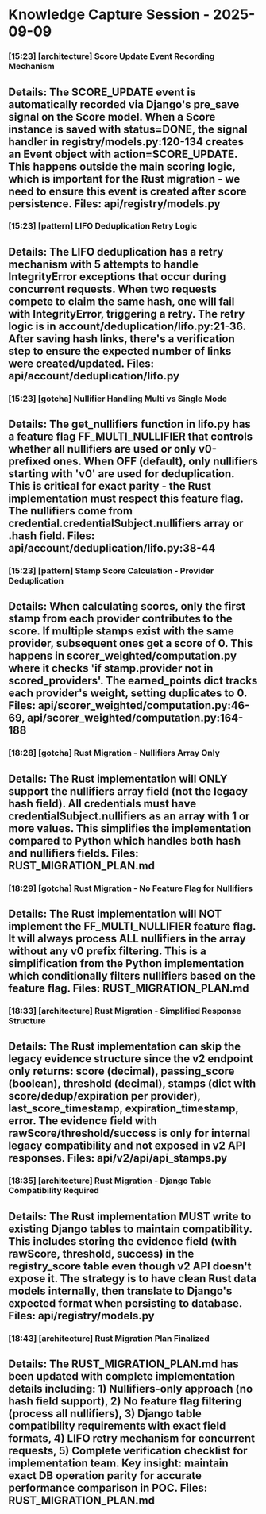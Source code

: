 # Knowledge Capture Session - 2025-09-09

### [15:23] [architecture] Score Update Event Recording Mechanism
**Details**: The SCORE_UPDATE event is automatically recorded via Django's pre_save signal on the Score model. When a Score instance is saved with status=DONE, the signal handler in registry/models.py:120-134 creates an Event object with action=SCORE_UPDATE. This happens outside the main scoring logic, which is important for the Rust migration - we need to ensure this event is created after score persistence.
**Files**: api/registry/models.py
---

### [15:23] [pattern] LIFO Deduplication Retry Logic
**Details**: The LIFO deduplication has a retry mechanism with 5 attempts to handle IntegrityError exceptions that occur during concurrent requests. When two requests compete to claim the same hash, one will fail with IntegrityError, triggering a retry. The retry logic is in account/deduplication/lifo.py:21-36. After saving hash links, there's a verification step to ensure the expected number of links were created/updated.
**Files**: api/account/deduplication/lifo.py
---

### [15:23] [gotcha] Nullifier Handling Multi vs Single Mode
**Details**: The get_nullifiers function in lifo.py has a feature flag FF_MULTI_NULLIFIER that controls whether all nullifiers are used or only v0-prefixed ones. When OFF (default), only nullifiers starting with 'v0' are used for deduplication. This is critical for exact parity - the Rust implementation must respect this feature flag. The nullifiers come from credential.credentialSubject.nullifiers array or .hash field.
**Files**: api/account/deduplication/lifo.py:38-44
---

### [15:23] [pattern] Stamp Score Calculation - Provider Deduplication
**Details**: When calculating scores, only the first stamp from each provider contributes to the score. If multiple stamps exist with the same provider, subsequent ones get a score of 0. This happens in scorer_weighted/computation.py where it checks 'if stamp.provider not in scored_providers'. The earned_points dict tracks each provider's weight, setting duplicates to 0.
**Files**: api/scorer_weighted/computation.py:46-69, api/scorer_weighted/computation.py:164-188
---

### [18:28] [gotcha] Rust Migration - Nullifiers Array Only
**Details**: The Rust implementation will ONLY support the nullifiers array field (not the legacy hash field). All credentials must have credentialSubject.nullifiers as an array with 1 or more values. This simplifies the implementation compared to Python which handles both hash and nullifiers fields.
**Files**: RUST_MIGRATION_PLAN.md
---

### [18:29] [gotcha] Rust Migration - No Feature Flag for Nullifiers
**Details**: The Rust implementation will NOT implement the FF_MULTI_NULLIFIER feature flag. It will always process ALL nullifiers in the array without any v0 prefix filtering. This is a simplification from the Python implementation which conditionally filters nullifiers based on the feature flag.
**Files**: RUST_MIGRATION_PLAN.md
---

### [18:33] [architecture] Rust Migration - Simplified Response Structure
**Details**: The Rust implementation can skip the legacy evidence structure since the v2 endpoint only returns: score (decimal), passing_score (boolean), threshold (decimal), stamps (dict with score/dedup/expiration per provider), last_score_timestamp, expiration_timestamp, error. The evidence field with rawScore/threshold/success is only for internal legacy compatibility and not exposed in v2 API responses.
**Files**: api/v2/api/api_stamps.py
---

### [18:35] [architecture] Rust Migration - Django Table Compatibility Required
**Details**: The Rust implementation MUST write to existing Django tables to maintain compatibility. This includes storing the evidence field (with rawScore, threshold, success) in the registry_score table even though v2 API doesn't expose it. The strategy is to have clean Rust data models internally, then translate to Django's expected format when persisting to database.
**Files**: api/registry/models.py
---

### [18:43] [architecture] Rust Migration Plan Finalized
**Details**: The RUST_MIGRATION_PLAN.md has been updated with complete implementation details including: 1) Nullifiers-only approach (no hash field support), 2) No feature flag filtering (process all nullifiers), 3) Django table compatibility requirements with exact field formats, 4) LIFO retry mechanism for concurrent requests, 5) Complete verification checklist for implementation team. Key insight: maintain exact DB operation parity for accurate performance comparison in POC.
**Files**: RUST_MIGRATION_PLAN.md
---

